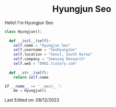 <h1 align="center">
  <b>Hyungjun Seo</b>
</h1>

Hello! I'm Hyungjun Seo
<br>

```python
class Hyungjun():
    
  def __init__(self):
    self.name = "Hyungjun Seo"
    self.username = "SeoHyungJun"
    self.location = "Seoul, South Korea"
    self.company = "Samsung Research"
    self.web = "0902.tistory.com"
  
  def __str__(self):
    return self.name

if __name__ == '__main__':
    me = Hyungjun()
```

Last Edited on: 08/12/2023
